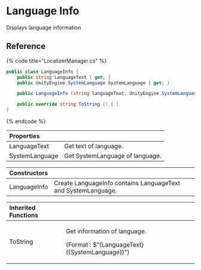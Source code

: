 # Language Info

Displays language information

## Reference

{% code title="LocalizerManager.cs" %}
```csharp
public class LanguageInfo {
    public string LanguageText { get; }
    public UnityEngine.SystemLanguage SystemLanguage { get; }

    public LanguageInfo (string languageText, UnityEngine.SystemLanguage systemLanguage) { }

    public override string ToString () { }
}
```
{% endcode %}

| Properties |  |
| :--- | :--- |
| LanguageText | Get text of language. |
| SystemLanguage | Get SystemLanguage of language. |

| Constructors |  |
| :--- | :--- |
| LanguageInfo | Create LanguageInfo contains LanguageText and SystemLanguage. |

<table>
  <thead>
    <tr>
      <th style="text-align:left">Inherited Functions</th>
      <th style="text-align:left"></th>
    </tr>
  </thead>
  <tbody>
    <tr>
      <td style="text-align:left">ToString</td>
      <td style="text-align:left">
        <p>Get information of language.</p>
        <p>(Format : $&quot;{LanguageText} ({SystemLanguage})&quot;)</p>
      </td>
    </tr>
  </tbody>
</table>


